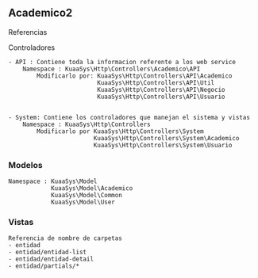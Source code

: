 
## Academico2 

Referencias

Controladores

	- API : Contiene toda la informacion referente a los web service
		Namespace : KuaaSys\Http\Controllers\Academico\API
			Modificarlo por: KuaaSys\Http\Controllers\API\Academico
							 KuaaSys\Http\Controllers\API\Util
							 KuaaSys\Http\Controllers\API\Negocio
							 KuaaSys\Http\Controllers\API\Usuario


	- System: Contiene los controladores que manejan el sistema y vistas 
		Namespace : KuaaSys\Http\Controllers
			Modificarlo por KuaaSys\Http\Controllers\System
							KuaaSys\Http\Controllers\System\Academico
							KuaaSys\Http\Controllers\System\Usuario


### Modelos 
		
	Namespace : KuaaSys\Model
				KuaaSys\Model\Academico
				KuaaSys\Model\Common
				KuaaSys\Model\User
		

### Vistas
	Referencia de nombre de carpetas
	- entidad
	- entidad/entidad-list
	- entidad/entidad-detail
	- entidad/partials/*